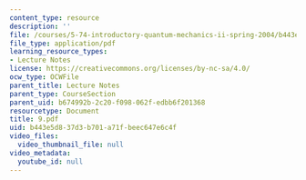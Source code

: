 ```yaml
---
content_type: resource
description: ''
file: /courses/5-74-introductory-quantum-mechanics-ii-spring-2004/b443e5d837d3b701a71fbeec647e6c4f_9.pdf
file_type: application/pdf
learning_resource_types:
- Lecture Notes
license: https://creativecommons.org/licenses/by-nc-sa/4.0/
ocw_type: OCWFile
parent_title: Lecture Notes
parent_type: CourseSection
parent_uid: b674992b-2c20-f098-062f-edbb6f201368
resourcetype: Document
title: 9.pdf
uid: b443e5d8-37d3-b701-a71f-beec647e6c4f
video_files:
  video_thumbnail_file: null
video_metadata:
  youtube_id: null
---
```


